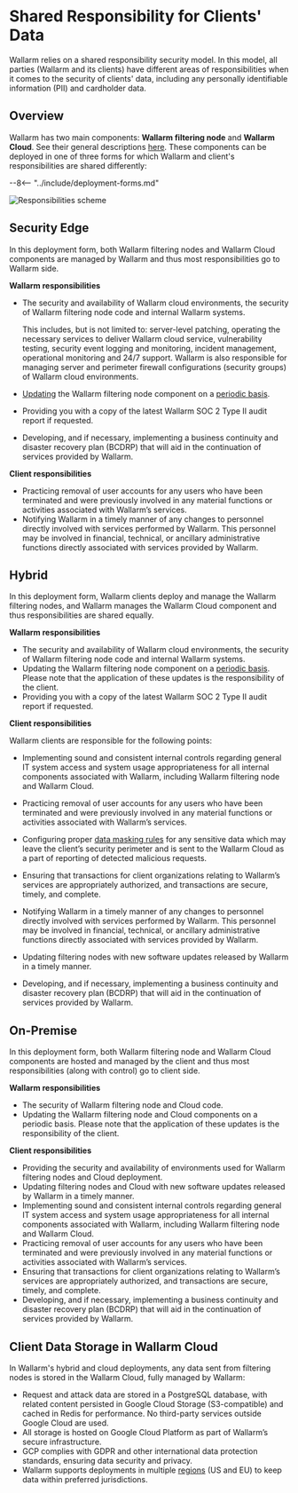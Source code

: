 [link-deployment-se]:           ../installation/supported-deployment-options.md#security-edge
[link-deployment-hybrid]:       ../installation/supported-deployment-options.md#all-deployment-artifacts
[link-deployment-on-prem]:      ../installation/on-premise.md

# Shared Responsibility for Clients' Data

Wallarm relies on a shared responsibility security model. In this model, all parties (Wallarm and its clients) have different areas of responsibilities when it comes to the security of clients' data, including any personally identifiable information (PII) and cardholder data.

## Overview

Wallarm has two main components: **Wallarm filtering node** and **Wallarm Cloud**. See their general descriptions [here](../about-wallarm/overview.md#how-wallarm-works). These components can be deployed in one of three forms for which Wallarm and client's responsibilities are shared differently:

--8<-- "../include/deployment-forms.md"

![Responsibilities scheme](../images/shared-responsibility-variants.png)

## Security Edge

In this deployment form, both Wallarm filtering nodes and Wallarm Cloud components are managed by Wallarm and thus most responsibilities go to Wallarm side.

**Wallarm responsibilities**

* The security and availability of Wallarm cloud environments, the security of Wallarm filtering node code and internal Wallarm systems.

    This includes, but is not limited to: server-level patching, operating the necessary services to deliver Wallarm cloud service, vulnerability testing, security event logging and monitoring, incident management, operational monitoring and 24/7 support. Wallarm is also responsible for managing server and perimeter firewall configurations (security groups) of Wallarm cloud environments.

* [Updating](../installation/security-edge/deployment.md#upgrading-the-edge-inline) the Wallarm filtering node component on a [periodic basis](../updating-migrating/versioning-policy.md).
* Providing you with a copy of the latest Wallarm SOC 2 Type II audit report if requested.
* Developing, and if necessary, implementing a business continuity and disaster recovery plan (BCDRP) that will aid in the continuation of services provided by Wallarm.

**Client responsibilities**

* Practicing removal of user accounts for any users who have been terminated and were previously involved in any material functions or activities associated with Wallarm’s services.
* Notifying Wallarm in a timely manner of any changes to personnel directly involved with services performed by Wallarm. This personnel may be involved in financial, technical, or ancillary administrative functions directly associated with services provided by Wallarm.

## Hybrid

In this deployment form, Wallarm clients deploy and manage the Wallarm filtering nodes, and Wallarm manages the Wallarm Cloud component and thus responsibilities are shared equally.

**Wallarm responsibilities**

* The security and availability of Wallarm cloud environments, the security of Wallarm filtering node code and internal Wallarm systems.
* Updating the Wallarm filtering node component on a [periodic basis](../updating-migrating/versioning-policy.md). Please note that the application of these updates is the responsibility of the client.
* Providing you with a copy of the latest Wallarm SOC 2 Type II audit report if requested.

**Client responsibilities**

Wallarm clients are responsible for the following points:

* Implementing sound and consistent internal controls regarding general IT system access and system usage appropriateness for all internal components associated with Wallarm, including Wallarm filtering node and Wallarm Cloud.

* Practicing removal of user accounts for any users who have been terminated and were previously involved in any material functions or activities associated with Wallarm’s services.

* Configuring proper [data masking rules](../user-guides/rules/sensitive-data-rule.md) for any sensitive data which may leave the client’s security perimeter and is sent to the Wallarm Cloud as a part of reporting of detected malicious requests.

* Ensuring that transactions for client organizations relating to Wallarm’s services are appropriately authorized, and transactions are secure, timely, and complete.

* Notifying Wallarm in a timely manner of any changes to personnel directly involved with services performed by Wallarm. This personnel may be involved in financial, technical, or ancillary administrative functions directly associated with services provided by Wallarm.

* Updating filtering nodes with new software updates released by Wallarm in a timely manner.

* Developing, and if necessary, implementing a business continuity and disaster recovery plan (BCDRP) that will aid in the continuation of services provided by Wallarm.

## On-Premise

In this deployment form, both Wallarm filtering node and Wallarm Cloud components are hosted and managed by the client and thus most responsibilities (along with control) go to client side.

**Wallarm responsibilities**

* The security of Wallarm filtering node and Cloud code.
* Updating the Wallarm filtering node and Cloud components on a periodic basis. Please note that the application of these updates is the responsibility of the client.

**Client responsibilities**

* Providing the security and availability of environments used for Wallarm filtering nodes and Cloud deployment.
* Updating filtering nodes and Cloud with new software updates released by Wallarm in a timely manner.
* Implementing sound and consistent internal controls regarding general IT system access and system usage appropriateness for all internal components associated with Wallarm, including Wallarm filtering node and Wallarm Cloud.
* Practicing removal of user accounts for any users who have been terminated and were previously involved in any material functions or activities associated with Wallarm’s services.
* Ensuring that transactions for client organizations relating to Wallarm’s services are appropriately authorized, and transactions are secure, timely, and complete.
* Developing, and if necessary, implementing a business continuity and disaster recovery plan (BCDRP) that will aid in the continuation of services provided by Wallarm.

## Client Data Storage in Wallarm Cloud

In Wallarm's hybrid and cloud deployments, any data sent from filtering nodes is stored in the Wallarm Cloud, fully managed by Wallarm:

* Request and attack data are stored in a PostgreSQL database, with related content persisted in Google Cloud Storage (S3-compatible) and cached in Redis for performance. No third-party services outside Google Cloud are used.
* All storage is hosted on Google Cloud Platform as part of Wallarm’s secure infrastructure.
* GCP complies with GDPR and other international data protection standards, ensuring data security and privacy.
* Wallarm supports deployments in multiple [regions](overview.md#cloud) (US and EU) to keep data within preferred jurisdictions.
